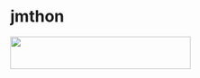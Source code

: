 # jmthon

<p align="left"><a href="https://heroku.com/deploy?template=https://github.com/x9wfy/roz"> <img src="https://img.shields.io/badge/Deploy%20To%20Heroku-purple?style=for-the-badge&logo=heroku" width="320" height="58.45"/></a></p>
